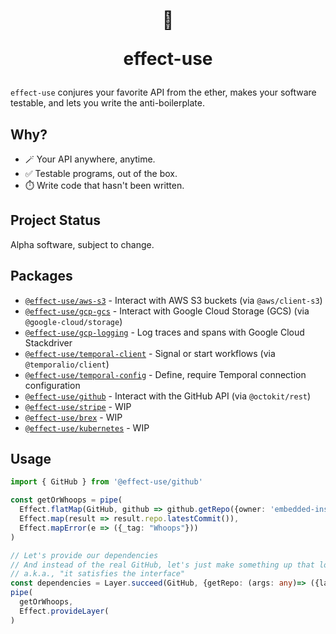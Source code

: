 <h1 align="center">
<br/>

  
  💁 
  
  
  effect-use
  </h1>


`effect-use` conjures your favorite API from the ether, makes your software testable, and lets you write the anti-boilerplate.



## Why?
- 🪄 Your API anywhere, anytime.
- ✅ Testable programs, out of the box. 
- ⏱️ Write code that hasn't been written.



## Project Status
Alpha software, subject to change.



## Packages
- [`@effect-use/aws-s3`](./packages/aws-s3) - Interact with AWS S3 buckets (via `@aws/client-s3`)
- [`@effect-use/gcp-gcs`](./packages/gcp-gcs) - Interact with Google Cloud Storage (GCS) (via `@google-cloud/storage`)
- [`@effect-use/gcp-logging`](./packages/gcp-logging) - Log traces and spans with Google Cloud Stackdriver
- [`@effect-use/temporal-client`](./packages/temporal-client) - Signal or start workflows (via `@temporalio/client`)
- [`@effect-use/temporal-config`](./packages/temporal-config) - Define, require Temporal connection configuration
- [`@effect-use/github`](./packages/github) - Interact with the GitHub API (via `@octokit/rest`)
- [`@effect-use/stripe`](./packages/stripe) - WIP
- [`@effect-use/brex`](./packages/brex) - WIP
- [`@effect-use/kubernetes`](./packages/kubernetes) - WIP

## Usage
```typescript
import { GitHub } from '@effect-use/github'

const getOrWhoops = pipe(
  Effect.flatMap(GitHub, github => github.getRepo({owner: 'embedded-insurance', repo: 'effect-use'})),
  Effect.map(result => result.repo.latestCommit()),
  Effect.mapError(e => ({_tag: "Whoops"}))
)

// Let's provide our dependencies
// And instead of the real GitHub, let's just make something up that looks exactly like it.
// a.k.a., "it satisfies the interface"
const dependencies = Layer.succeed(GitHub, {getRepo: (args: any)=> ({latestCommit:'125'}))
pipe(
  getOrWhoops,
  Effect.provideLayer(
)

```

